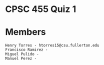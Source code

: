 # CPSC 455 Quiz 1

# Members
```
Henry Torres - htorres15@csu.fullerton.edu
Francisco Ramirez -
Miguel Pulido - 
Manuel Perez - 
```
